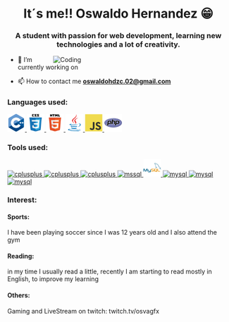 <h1 align="center"> It´s me!! Oswaldo Hernandez 😁</h1>
<h3 align="center">A student with passion for web development, learning new technologies and a lot of creativity.</h3>
<img align="right" alt="Coding" width="400" src="https://th.bing.com/th/id/OIP.uMWLkplpgtyozjN1uf3T-QAAAA?rs=1&pid=ImgDetMain">

- 🔭 I’m currently working on

- 📫 How to contact me **oswaldohdzc.02@gmail.com**

<h3 align="left">Languages used:</h3>

<p align="left">
  <a href="https://www.w3schools.com/cpp/" target="_blank" rel="noreferrer">
    <img src="https://raw.githubusercontent.com/devicons/devicon/master/icons/cplusplus/cplusplus-original.svg" alt="cplusplus" width="40" height="40"/>
  </a>
  <a href="https://www.w3schools.com/css/" target="_blank" rel="noreferrer">
    <img src="https://raw.githubusercontent.com/devicons/devicon/master/icons/css3/css3-original-wordmark.svg" alt="css3" width="40" height="40"/>
  </a>
  <a href="https://www.w3.org/html/" target="_blank" rel="noreferrer">
    <img src="https://raw.githubusercontent.com/devicons/devicon/master/icons/html5/html5-original-wordmark.svg" alt="html5" width="40" height="40"/>
  </a>
  <a href="https://www.java.com" target="_blank" rel="noreferrer">
    <img src="https://raw.githubusercontent.com/devicons/devicon/master/icons/java/java-original.svg" alt="java" width="40" height="40"/>
  </a>
  <a href="https://developer.mozilla.org/en-US/docs/Web/JavaScript" target="_blank" rel="noreferrer">
    <img src="https://raw.githubusercontent.com/devicons/devicon/master/icons/javascript/javascript-original.svg" alt="javascript" width="40" height="40"/>
  </a>
  <a href="https://www.php.net" target="_blank" rel="noreferrer">
    <img src="https://raw.githubusercontent.com/devicons/devicon/master/icons/php/php-original.svg" alt="php" width="40" height="40"/>
  </a>
</p>

<h3 align="left">Tools used:</h3>
<p align="left">
  <a href="" target="_blank" rel="noreferrer">
    <img src="https://th.bing.com/th/id/OIP.80jUDI1g2d0cjvnGVLAnBQHaIi?rs=1&pid=ImgDetMain" alt="cplusplus" width="40" height="40"/>
  </a>
  <a href="" target="_blank" rel="noreferrer">
    <img src="https://upload.wikimedia.org/wikipedia/commons/thumb/2/2d/Visual_Studio_Code_1.18_icon.svg/1200px-Visual_Studio_Code_1.18_icon.svg.png" alt="cplusplus" width="40" height="40"/>
  </a>
  <a href="" target="_blank" rel="noreferrer">
    <img src="https://icon-library.com/images/visual-studio-icon-png/visual-studio-icon-png-25.jpg" alt="cplusplus" width="40" height="40"/>
  </a>
    <a href="https://www.microsoft.com/en-us/sql-server" target="_blank" rel="noreferrer">
    <img src="https://www.svgrepo.com/show/303229/microsoft-sql-server-logo.svg" alt="mssql" width="40" height="40"/>
  </a>
  <a href="https://www.mysql.com/" target="_blank" rel="noreferrer">
    <img src="https://raw.githubusercontent.com/devicons/devicon/master/icons/mysql/mysql-original-wordmark.svg" alt="mysql" width="40" height="40"/>
  </a>
   <a href="" target="_blank" rel="noreferrer">
    <img src="https://seeklogo.com/images/L/laragon-logo-D8819D2A8F-seeklogo.com.png" alt="mysql" width="40" height="40"/>
  </a>
  <a href="" target="_blank" rel="noreferrer">
    <img src="https://th.bing.com/th/id/OIP.qCd2SetrlDbamVuSjkpuUwHaIX?rs=1&pid=ImgDetMain" alt="mysql" width="40" height="40"/>
  </a>
  <a href="" target="_blank" rel="noreferrer">
    <img src="https://th.bing.com/th/id/R.dd50caaed8cd488c1d161632093aee2a?rik=df2tVGte7nTHoA&pid=ImgRaw&r=0" alt="mysql" width="40" height="40"/>
  </a>
</p>

<h3 align="left">Interest:</h3>
<h4 align="left">Sports:</h4>
<p align="left">
  <p>I have been playing soccer since I was 12 years old and I also attend the gym</p>
</p>
<h4 align="left">Reading:</h4>
<p align="left">
  <p>in my time I usually read a little, recently I am starting to read mostly in English, to improve my learning</p>
</p>
<h4 align="left">Others:</h4>
<p align="left">
  <p> Gaming and LiveStream on twitch: twitch.tv/osvagfx </p>
</p>

